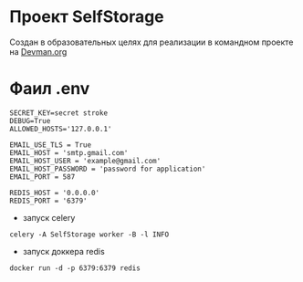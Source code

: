 # Проект SelfStorage
Создан в образовательных целях для реализации в командном проекте на [Devman.org](http://devman.org) 


# Фаил .env
```console
SECRET_KEY=secret stroke
DEBUG=True
ALLOWED_HOSTS='127.0.0.1'

EMAIL_USE_TLS = True
EMAIL_HOST = 'smtp.gmail.com'
EMAIL_HOST_USER = 'example@gmail.com'
EMAIL_HOST_PASSWORD = 'password for application'
EMAIL_PORT = 587

REDIS_HOST = '0.0.0.0'
REDIS_PORT = '6379'
```

- запуск celery
```console
celery -A SelfStorage worker -B -l INFO
```

- запуск доккера redis
```console
docker run -d -p 6379:6379 redis
```